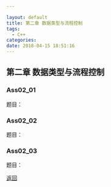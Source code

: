```yaml
---

layout: default
title: 第二章 数据类型与流程控制
tags:
  - C++
categories:
date: 2018-04-15 18:51:16
---
```


## 第二章 数据类型与流程控制

### Ass02_01

题目：

### Ass02_02

题目：

### Ass02_03

题目：

[返回](./)